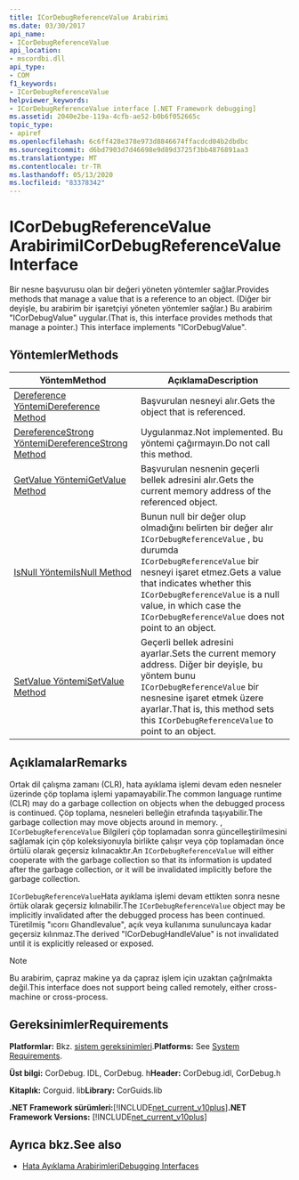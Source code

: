 ```yaml
---
title: ICorDebugReferenceValue Arabirimi
ms.date: 03/30/2017
api_name:
- ICorDebugReferenceValue
api_location:
- mscordbi.dll
api_type:
- COM
f1_keywords:
- ICorDebugReferenceValue
helpviewer_keywords:
- ICorDebugReferenceValue interface [.NET Framework debugging]
ms.assetid: 2040e2be-119a-4cfb-ae52-b0b6f052665c
topic_type:
- apiref
ms.openlocfilehash: 6c6ff428e378e973d8846674ffacdcd04b2dbdbc
ms.sourcegitcommit: d6bd7903d7d46698e9d89d3725f3bb4876891aa3
ms.translationtype: MT
ms.contentlocale: tr-TR
ms.lasthandoff: 05/13/2020
ms.locfileid: "83378342"
---
```

# <a name="icordebugreferencevalue-interface"></a><span data-ttu-id="a704b-102">ICorDebugReferenceValue Arabirimi</span><span class="sxs-lookup"><span data-stu-id="a704b-102">ICorDebugReferenceValue Interface</span></span>
<span data-ttu-id="a704b-103">Bir nesne başvurusu olan bir değeri yöneten yöntemler sağlar.</span><span class="sxs-lookup"><span data-stu-id="a704b-103">Provides methods that manage a value that is a reference to an object.</span></span> <span data-ttu-id="a704b-104">(Diğer bir deyişle, bu arabirim bir işaretçiyi yöneten yöntemler sağlar.) Bu arabirim "ICorDebugValue" uygular.</span><span class="sxs-lookup"><span data-stu-id="a704b-104">(That is, this interface provides methods that manage a pointer.) This interface implements "ICorDebugValue".</span></span>  
  
## <a name="methods"></a><span data-ttu-id="a704b-105">Yöntemler</span><span class="sxs-lookup"><span data-stu-id="a704b-105">Methods</span></span>  
  
|<span data-ttu-id="a704b-106">Yöntem</span><span class="sxs-lookup"><span data-stu-id="a704b-106">Method</span></span>|<span data-ttu-id="a704b-107">Açıklama</span><span class="sxs-lookup"><span data-stu-id="a704b-107">Description</span></span>|  
|------------|-----------------|  
|[<span data-ttu-id="a704b-108">Dereference Yöntemi</span><span class="sxs-lookup"><span data-stu-id="a704b-108">Dereference Method</span></span>](icordebugreferencevalue-dereference-method.md)|<span data-ttu-id="a704b-109">Başvurulan nesneyi alır.</span><span class="sxs-lookup"><span data-stu-id="a704b-109">Gets the object that is referenced.</span></span>|  
|[<span data-ttu-id="a704b-110">DereferenceStrong Yöntemi</span><span class="sxs-lookup"><span data-stu-id="a704b-110">DereferenceStrong Method</span></span>](icordebugreferencevalue-dereferencestrong-method.md)|<span data-ttu-id="a704b-111">Uygulanmaz.</span><span class="sxs-lookup"><span data-stu-id="a704b-111">Not implemented.</span></span> <span data-ttu-id="a704b-112">Bu yöntemi çağırmayın.</span><span class="sxs-lookup"><span data-stu-id="a704b-112">Do not call this method.</span></span>|  
|[<span data-ttu-id="a704b-113">GetValue Yöntemi</span><span class="sxs-lookup"><span data-stu-id="a704b-113">GetValue Method</span></span>](icordebugreferencevalue-getvalue-method.md)|<span data-ttu-id="a704b-114">Başvurulan nesnenin geçerli bellek adresini alır.</span><span class="sxs-lookup"><span data-stu-id="a704b-114">Gets the current memory address of the referenced object.</span></span>|  
|[<span data-ttu-id="a704b-115">IsNull Yöntemi</span><span class="sxs-lookup"><span data-stu-id="a704b-115">IsNull Method</span></span>](icordebugreferencevalue-isnull-method.md)|<span data-ttu-id="a704b-116">Bunun null bir değer olup olmadığını belirten bir değer alır `ICorDebugReferenceValue` , bu durumda `ICorDebugReferenceValue` bir nesneyi işaret etmez.</span><span class="sxs-lookup"><span data-stu-id="a704b-116">Gets a value that indicates whether this `ICorDebugReferenceValue` is a null value, in which case the `ICorDebugReferenceValue` does not point to an object.</span></span>|  
|[<span data-ttu-id="a704b-117">SetValue Yöntemi</span><span class="sxs-lookup"><span data-stu-id="a704b-117">SetValue Method</span></span>](icordebugreferencevalue-setvalue-method.md)|<span data-ttu-id="a704b-118">Geçerli bellek adresini ayarlar.</span><span class="sxs-lookup"><span data-stu-id="a704b-118">Sets the current memory address.</span></span> <span data-ttu-id="a704b-119">Diğer bir deyişle, bu yöntem bunu `ICorDebugReferenceValue` bir nesnesine işaret etmek üzere ayarlar.</span><span class="sxs-lookup"><span data-stu-id="a704b-119">That is, this method sets this `ICorDebugReferenceValue` to point to an object.</span></span>|  
  
## <a name="remarks"></a><span data-ttu-id="a704b-120">Açıklamalar</span><span class="sxs-lookup"><span data-stu-id="a704b-120">Remarks</span></span>  
 <span data-ttu-id="a704b-121">Ortak dil çalışma zamanı (CLR), hata ayıklama işlemi devam eden nesneler üzerinde çöp toplama işlemi yapamayabilir.</span><span class="sxs-lookup"><span data-stu-id="a704b-121">The common language runtime (CLR) may do a garbage collection on objects when the debugged process is continued.</span></span> <span data-ttu-id="a704b-122">Çöp toplama, nesneleri belleğin etrafında taşıyabilir.</span><span class="sxs-lookup"><span data-stu-id="a704b-122">The garbage collection may move objects around in memory.</span></span> <span data-ttu-id="a704b-123">, `ICorDebugReferenceValue` Bilgileri çöp toplamadan sonra güncelleştirilmesini sağlamak için çöp koleksiyonuyla birlikte çalışır veya çöp toplamadan önce örtülü olarak geçersiz kılınacaktır.</span><span class="sxs-lookup"><span data-stu-id="a704b-123">An `ICorDebugReferenceValue` will either cooperate with the garbage collection so that its information is updated after the garbage collection, or it will be invalidated implicitly before the garbage collection.</span></span>  
  
 <span data-ttu-id="a704b-124">`ICorDebugReferenceValue`Hata ayıklama işlemi devam ettikten sonra nesne örtük olarak geçersiz kılınabilir.</span><span class="sxs-lookup"><span data-stu-id="a704b-124">The `ICorDebugReferenceValue` object may be implicitly invalidated after the debugged process has been continued.</span></span> <span data-ttu-id="a704b-125">Türetilmiş "ıcorıı Ghandlevalue", açık veya kullanıma sunuluncaya kadar geçersiz kılınmaz.</span><span class="sxs-lookup"><span data-stu-id="a704b-125">The derived "ICorDebugHandleValue" is not invalidated until it is explicitly released or exposed.</span></span>  
  
> [!NOTE]
> <span data-ttu-id="a704b-126">Bu arabirim, çapraz makine ya da çapraz işlem için uzaktan çağrılmakta değil.</span><span class="sxs-lookup"><span data-stu-id="a704b-126">This interface does not support being called remotely, either cross-machine or cross-process.</span></span>  
  
## <a name="requirements"></a><span data-ttu-id="a704b-127">Gereksinimler</span><span class="sxs-lookup"><span data-stu-id="a704b-127">Requirements</span></span>  
 <span data-ttu-id="a704b-128">**Platformlar:** Bkz. [sistem gereksinimleri](../../get-started/system-requirements.md).</span><span class="sxs-lookup"><span data-stu-id="a704b-128">**Platforms:** See [System Requirements](../../get-started/system-requirements.md).</span></span>  
  
 <span data-ttu-id="a704b-129">**Üst bilgi:** CorDebug. IDL, CorDebug. h</span><span class="sxs-lookup"><span data-stu-id="a704b-129">**Header:** CorDebug.idl, CorDebug.h</span></span>  
  
 <span data-ttu-id="a704b-130">**Kitaplık:** Corguid. lib</span><span class="sxs-lookup"><span data-stu-id="a704b-130">**Library:** CorGuids.lib</span></span>  
  
 <span data-ttu-id="a704b-131">**.NET Framework sürümleri:**[!INCLUDE[net_current_v10plus](../../../../includes/net-current-v10plus-md.md)]</span><span class="sxs-lookup"><span data-stu-id="a704b-131">**.NET Framework Versions:** [!INCLUDE[net_current_v10plus](../../../../includes/net-current-v10plus-md.md)]</span></span>  
  
## <a name="see-also"></a><span data-ttu-id="a704b-132">Ayrıca bkz.</span><span class="sxs-lookup"><span data-stu-id="a704b-132">See also</span></span>

- [<span data-ttu-id="a704b-133">Hata Ayıklama Arabirimleri</span><span class="sxs-lookup"><span data-stu-id="a704b-133">Debugging Interfaces</span></span>](debugging-interfaces.md)
